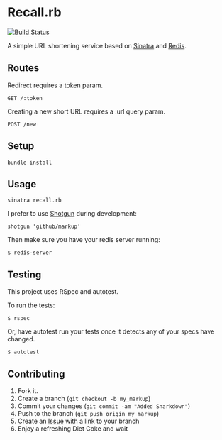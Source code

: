 Recall.rb
=============

[![Build Status](https://secure.travis-ci.org/adamkirkwood/recall.png)](http://travis-ci.org/adamkirkwood/recall)

A simple URL shortening service based on [Sinatra][sin] and [Redis][redis].

Routes
-------

Redirect requires a token param.

    GET /:token

Creating a new short URL requires a :url query param.

    POST /new
  

Setup
-----

    bundle install


Usage
-----

    sinatra recall.rb

I prefer to use [Shotgun][sg] during development:

    shotgun 'github/markup'
    
Then make sure you have your redis server running:

    $ redis-server


Testing
-------

This project uses RSpec and autotest.

To run the tests:

    $ rspec

Or, have autotest run your tests once it detects any of your specs have changed.

    $ autotest


Contributing
------------

1. Fork it.
2. Create a branch (`git checkout -b my_markup`)
3. Commit your changes (`git commit -am "Added Snarkdown"`)
4. Push to the branch (`git push origin my_markup`)
5. Create an [Issue][1] with a link to your branch
6. Enjoy a refreshing Diet Coke and wait


[sin]: http://sinatrarb.com
[redis]: http://redis.io
[sg]: https://github.com/rtomayko/shotgun/
[1]: http://github.com/adamkirkwood/recall/issues